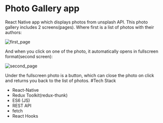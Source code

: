 # Photo Gallery app
React Native app which displays photos from unsplash API. This photo gallery includes 2 screens(pages). Where first is a list of photos with their authors:

![first_page](https://user-images.githubusercontent.com/76078433/184819523-efc3fd83-296e-4798-ac77-3a1b3e86e2a6.jpg)

And when you click on one of the photo, it automatically opens in fullscreen format(second screen):

![second_page](https://user-images.githubusercontent.com/76078433/184819751-efb8fd85-caa2-48d4-afdc-2166acd506ac.jpg)

Under the fullscreen photo is a button, which can close the photo on click and returns you back to the list of photos.
#Tech Stack
- React-Native
- Redux Toolkit(redux-thunk)
- ES6 (JS)
- REST API
- fetch
- React Hooks
